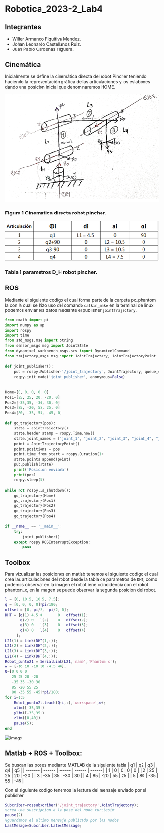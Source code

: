 # Robotica_2023-2_Lab4
## Integrantes

- Wilfer Armando Fiquitiva Mendez.
- Johan Leonardo Castellanos Ruiz.
- Juan Pablo Cardenas Higuera.

## Cinemática 
Inicialmente se define la cinemática directa del robot Pincher teniendo haciendo la representación gráfica de las articulaciones y los eslabones dando una posición inicial que denominaremos HOME.

![](https://github.com/jcardenash99/Robotica_2023-2_Lab4/blob/main/Cinematica%20directa%20pincher.png)

### Figura 1 Cinematica directa robot pincher.

![](https://github.com/jcardenash99/Robotica_2023-2_Lab4/blob/main/Tabla%20D_H%20Pincher.png)

### Tabla 1 parametros D_H robot pincher.
## ROS
Mediante el siguiente codigo el cual forma parte de la carpeta px_phantom la con la cual se hizo uso del comando `catkin_make` en la terminal de linux podemos enviar los datos mediante el publisher `jointTrajectory`.
```python
from cmath import pi
import numpy as np
import rospy
import time
from std_msgs.msg import String
from sensor_msgs.msg import JointState
from dynamixel_workbench_msgs.srv import DynamixelCommand
from trajectory_msgs.msg import JointTrajectory, JointTrajectoryPoint

def joint_publisher():
    pub = rospy.Publisher('/joint_trajectory', JointTrajectory, queue_size=0)
    rospy.init_node('joint_publisher', anonymous=False)
    

Home=[0, 0, 0, 0, 0]
Pos1=[25, 25, 20, -20, 0]
Pos2=[-35,35, -30, 30, 0]
Pos3=[85, -20, 55, 25, 0]
Pos4=[80, -35, 55, -45, 0]

def go_trajectory(pos):
    state = JointTrajectory()
    state.header.stamp = rospy.Time.now()
    state.joint_names = ["joint_1", "joint_2", "joint_3", "joint_4", "joint_5"]
    point = JointTrajectoryPoint()
    point.positions = pos 
    point.time_from_start = rospy.Duration(1)
    state.points.append(point)
    pub.publish(state)
    print('Posicion enviada')
    print(pos)
    rospy.sleep(5)

while not rospy.is_shutdown():
    go_trajectory(Home)
    go_trajectory(Pos1)
    go_trajectory(Pos2)
    go_trajectory(Pos3)
    go_trajectory(Pos4)

if __name__ == '__main__':
    try:
        joint_publisher()
    except rospy.ROSInterruptException:
        pass
```
## Toolbox
Para vizualizar las posiciones en matlab tenemos el siguiente codigo el cual crea las articulaciones del robot desde la tabla de parametros de `DHT`, como podemos observar en la imagen el robot iene coincidencia con el robot phantom_x, en la imagen se puede observar la segunda posicion del robot.
```MATLAB
l = [0, 10.5, 10.5, 7.5];
q = [0, 0, 0, 0]*pi/180;
offset = [0, pi/2, -pi/2, 0];
DHT = [q(1) 4.5 0       0   offset(1);
       q(2) 0   l(2)    0   offset(2);
       q(3) 0   l(3)    0   offset(3);
       q(4) 0   l(4)    0   offset(4)
     ];
L21(1) = Link(DHT(1,:));
L21(2) = Link(DHT(2,:));
L21(3) = Link(DHT(3,:));
L21(4) = Link(DHT(4,:));
Robot_punto21 = SerialLink(L21,'name','Phantom x');
w = [-10 10 -10 10 -4.5 40];
Q=[0 0 0 0
   25 25 20 -20
   -35 35 -30 30
   85 -20 55 25
   80 -35 55 -45]*pi/180;
for i=1:5    
    Robot_punto21.teach(Q(i,:),'workspace',w);
    xlim([-35,35])
    ylim([-35,35])
    zlim([0,40])
    pause(5);
end
```
![image](https://github.com/jcardenash99/Robotica_2023-2_Lab4/assets/61796945/0dbf39b1-35bd-4fad-bfa0-0d8eebf422e7)

## Matlab + ROS + Toolbox:
Se buscan las poses mediante MATLAB de la siguiente tabla
 |    q1   |   q2   |   q3   |   q4   |   q5   |
| ------- | ------ | ------ | ------ | ------ |
|   1    |    0   |    0   |    0   |    0   |
|   2    |   25   |   25   |   20   |  -20   |
|   3    |  -35   |   35   |  -30   |   30   |
|   4    |   85   |  -20   |   55   |   25   |
|   5    |   80   |  -35   |   55   |  -45   |

Con el siguiente codigo tenemos la lectura del mensaje enviado por el publisher
```MATLAB
Subcriber=rossubscriber('/joint_trajectory',JointTrajectory);
%crea una suscripcion a la pose del nodo turtlesim
pause(2)
%guardamos el ultimo mensaje publicado por los nodos
LastMesage=Subcriber.LatestMessage;
```

